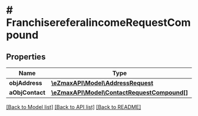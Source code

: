 # # FranchisereferalincomeRequestCompound

## Properties

Name | Type | Description | Notes
------------ | ------------- | ------------- | -------------
**objAddress** | [**\eZmaxAPI\Model\AddressRequest**](AddressRequest.md) |  | [optional] 
**aObjContact** | [**\eZmaxAPI\Model\ContactRequestCompound[]**](ContactRequestCompound.md) |  | 

[[Back to Model list]](../../README.md#documentation-for-models) [[Back to API list]](../../README.md#documentation-for-api-endpoints) [[Back to README]](../../README.md)


